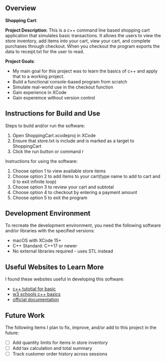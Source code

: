 ## Overview

**Shopping Cart**:

**Project Description**: This is a c++ command line based shopping cart application that simulates basic transactions. It allows the users to view the store inventory, add items into your cart, view your cart, and complete purchases through checkout. When you checkout the program exports the data to receipt.txt for the user to read.

**Project Goals**: 
- My main goal for this project was to learn the basics of c++ and apply that to a working project.
- Build a functional console-based program from scratch
- Simulate real-world use in the checkout function
- Gain experience in XCode
- Gain expereince without version control

## Instructions for Build and Use

Steps to build and/or run the software:

1. Open ShoppingCart.xcodeproj in XCode
2. Ensure that store.txt is include and is marked as a target to ShoppingCart
3. Click the run button or command r

Instructions for using the software:

1. Choose option 1 to view available store items
2. Choose option 2 to add items to your cart(type name to add to cart and 0 to exit infinite loop)
3. Choose option 3 to review your cart and subtotal
4. Choose option 4 to checkout by entering a payment amount
5. Choose option 5 to exit the program

## Development Environment 

To recreate the development environment, you need the following software and/or libraries with the specified versions:

* macOS with XCode 15+
* C++ Standard: C++17 or newer
* No external libraries required - uses STL instead

## Useful Websites to Learn More

I found these websites useful in developing this software:

* [c++ tutotial for basic](https://www.youtube.com/watch?v=ZzaPdXTrSb8)
* [w3 schools c++ basics](https://www.w3schools.com/cpp/)
* [official documentation](https://cplusplus.com/)

## Future Work

The following items I plan to fix, improve, and/or add to this project in the future:

* [ ] Add quantity limits for items in store inventory
* [ ] Add tax calculation and total summary
* [ ] Track customer order history across sessions
